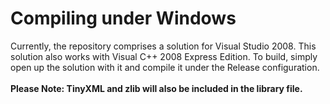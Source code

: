 # Compiling under Windows #
Currently, the repository comprises a solution for Visual Studio 2008. This solution also works with Visual C++ 2008 Express Edition.
To build, simply open up the solution with it and compile it under the Release configuration.<br><br>
<b>Please Note:  TinyXML and zlib will also be included in the library file.</b>